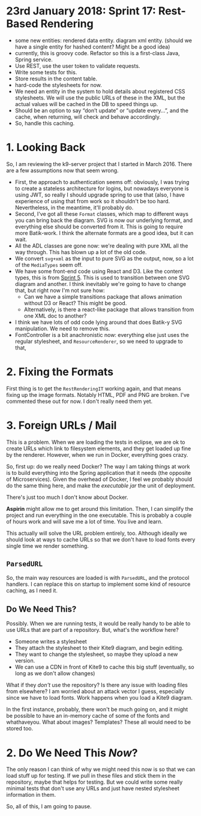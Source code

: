 # 23rd January 2018: Sprint 17: Rest-Based Rendering

- some new entities:  rendered data entity.  diagram xml entity.   (should we have a single entity for hashed content?  Might be a good idea)
- currently, this is groovy code.  Refactor so this is a first-class Java, Spring service.
- Use REST, use the user token to validate requests.
- Write some tests for this.
- Store results in the content table.
- hard-code the stylesheets for now.
- We need an entity in the system to hold details about registered CSS stylesheets.  We will use the public URLs of these in the XML, but the actual values will be cached in the DB to speed things up.
- Should be an option to say “don’t update” or “update every…”, and the cache, when returning, will check and behave accordingly.
- So, handle this caching.


# 1.  Looking Back

So, I am reviewing the k9-server project that I started in March 2016.  There are a few assumptions now that seem wrong.

- First, the approach to authentication seems off:  obviously, I was trying to create a stateless architecture for logins, 
but nowadays everyone is using JWT, so really I should upgrade spring to use that (also, I have experience of using that from
work so it shouldn't be too hard.   Nevertheless, in the meantime, it'll probably do.
- Second, I've got all these `Format` classes, which map to different ways you can bring back the diagram.   SVG is now our underlying
format, and everything else should be converted from it.  This is going to require more Batik-work.  I think the alternate formats
are a good idea, but it can wait.
- All the ADL classes are gone now:  we're dealing with pure XML all the way through.  This has blown up a lot of the old code.
- We convert `svg+xml` as the input to pure SVG as the output, now, so a lot of the `MediaTypes` seem off.
- We have some front-end code using React and D3.  Like the content types, this is from [Sprint 5](sprint_005.md).  This is used to transition
between one SVG diagram and another.   I think inevitably we're going to have to change that, but right now I'm not sure how:
  - Can we have a simple transitions package that allows animation without D3 or React?  This might be good.
  - Alternatively, is there a react-like package that allows transition from one XML doc to another? 
- I think we have lots of odd code lying around that does Batik-y SVG manipulation.  We need to remove this.
- FontController is a bit anachronistic now:  everything else just uses the regular stylesheet, and `ResourceRenderer`, so we need to upgrade to that,

# 2.  Fixing the Formats

First thing is to get the `RestRenderingIT` working again, and that means fixing up the image formats.  Notably HTML, PDF and PNG are broken.
I've commented these out for now.  I don't really need them yet.

# 3.  Foreign URLs / Mail

This is a problem.  When we are loading the tests in eclipse, we are ok to create URLs which link to filesystem elements, and they
get loaded up fine by the renderer.  However,  when we run in Docker, everything goes crazy.

So, first up:  do we really need Docker?  The way I am taking things at work is to build everything into the Spring application that it needs
(the opposite of Microservices).  Given the overhead of Docker, I feel we probably should do the same thing here, and make the *executable jar*
the unit of deployment.

There's just too much I don't know about Docker.

**Aspirin** might allow me to get around this limitation.  Then, I can simplify the project and run everything in the one executable.
This is probably a couple of hours work and will save me a lot of time.  You live and learn.

This actually will solve the URL problem entirely, too.  Although ideally we should look at ways to cache URLs so that we don't 
have to load fonts every single time we render something.

## `ParsedURL`

So, the main way resources are loaded is with `ParsedURL`, and the protocol handlers.  I can replace this on startup to implement
some kind of resource caching, as I need it.

## Do We Need This?

Possibly.  When we are running tests, it would be really handy to be able to use URLs that are part of a repository.  But, what's the 
workflow here?

- Someone writes a stylesheet
- They attach the stylesheet to their Kite9 diagram, and begin editing.
- They want to change the stylesheet, so maybe they upload a new version.
- We can use a CDN in front of Kite9 to cache this big stuff (eventually, so long as we don't allow changes)

What if they *don't* use the repository?  Is there any issue with loading files from elsewhere?  I am worried about an attack vector
I guess, especially since we have to load fonts.  Work happens when you load a Kite9 diagram.

In the first instance, probably, there won't be much going on, and it might be possible to have an in-memory cache of some of the fonts 
and whathaveyou.  What about images?  Templates?  These all would need to be stored too.

# 2.  Do We Need This *Now*?

The only reason I can think of why we might need this now is so that we can load stuff up for testing.  If we pull in these files 
and stick them in the repository, maybe that helps for testing.   But we could write some really minimal tests that don't use any 
URLs and just have nested stylesheet information in them.

So, all of this, I am going to pause.








